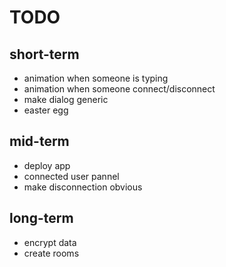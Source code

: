# TODO

## short-term

- animation when someone is typing
- animation when someone connect/disconnect
- make dialog generic
- easter egg

## mid-term

- deploy app
- connected user pannel
- make disconnection obvious

## long-term

- encrypt data
- create rooms
